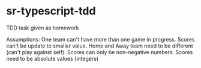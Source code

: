 # sr-typescript-tdd
 
TDD task given as homework

Assumptions:
One team can't have more than one game in progress.
Scores can't be update to smaller value.
Home and Away team need to be different (can't play against self).
Scores can only be non-negative numbers.
Scores need to be absolute values (integers)